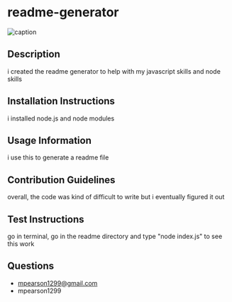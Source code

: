 
# readme-generator
![caption](https://img.shields.io/badge/LICENSE-whatever-blue)

## Description
i created the readme generator to help with my javascript skills and node skills

## Installation Instructions
i installed node.js and node modules

## Usage Information
i use this to generate a readme file

## Contribution Guidelines
overall, the code was kind of difficult to write but i eventually figured it out

## Test Instructions
go in terminal, go in the readme directory and type "node index.js" to see this work


## Questions
- mpearson1299@gmail.com
- mpearson1299

      